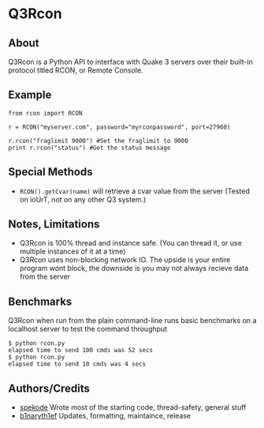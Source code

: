 # Q3Rcon

## About
Q3Rcon is a Python API to interface with Quake 3 servers over their built-in protocol titled RCON, or Remote Console.

## Example

```
from rcon import RCON

r = RCON("myserver.com", password="myrconpassword", port=27960)

r.rcon("fraglimit 9000") #Set the fraglimit to 9000
print r.rcon("status") #Get the status message
```

## Special Methods
- `RCON().getCvar(name)` will retrieve a cvar value from the server (Tested on ioUrT, not on any other Q3 system.)

## Notes, Limitations
- Q3Rcon is 100% thread and instance safe. (You can thread it, or use multiple instances of it at a time)
- Q3Rcon uses non-blocking network IO. The upside is your entire program wont block, the downside is you may not always recieve data from the server


## Benchmarks
Q3Rcon when run from the plain command-line runs basic benchmarks on a localhost server to test the command throughput
```
$ python rcon.py
elapsed time to send 100 cmds was 52 secs
$ python rcon.py
elapsed time to send 10 cmds was 4 secs
```


## Authors/Credits
- [spekode](http://github.com/spekode) Wrote most of the starting code, thread-safety, general stuff
- [b1naryth1ef](http://github.com/b1naryth1ef) Updates, formatting, maintaince, release
